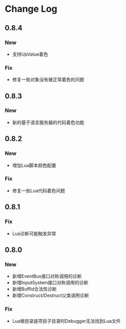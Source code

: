 # Change Log

## 0.8.4
### New
* 支持UpValue着色
### Fix
* 修复一些对象没有被正常着色的问题

## 0.8.3
### New
* 新的基于语言服务器的代码着色功能

## 0.8.2
### New
* 增加Lua脚本颜色配置
### Fix
* 修复一些Lua代码着色问题

## 0.8.1
### Fix
* Lua诊断可能触发异常

## 0.8.0
### New
* 新增EventBus接口对称调用的诊断
* 新增InputSystem接口对称调用的诊断
* 新增BuffId合法性诊断
* 新增Construct/Destruct父类调用诊断
### Fix
* Lua根目录是项目子目录时Debugger无法找到Lua文件